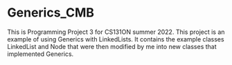 # Generics_CMB
This is Programming Project 3 for CS131ON summer 2022. This project is an example of using Generics with LinkedLists. It contains the example classes LinkedList and Node that were then modified by me into new classes that implemented Generics. 
